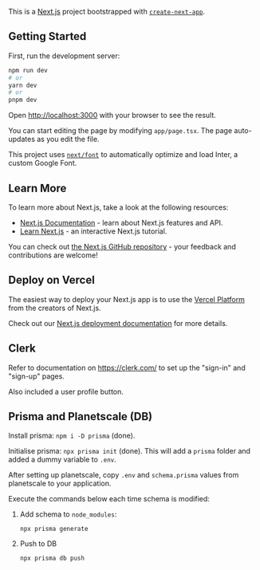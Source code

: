This is a [Next.js](https://nextjs.org/) project bootstrapped with [`create-next-app`](https://github.com/vercel/next.js/tree/canary/packages/create-next-app).

## Getting Started

First, run the development server:

```bash
npm run dev
# or
yarn dev
# or
pnpm dev
```

Open [http://localhost:3000](http://localhost:3000) with your browser to see the result.

You can start editing the page by modifying `app/page.tsx`. The page auto-updates as you edit the file.

This project uses [`next/font`](https://nextjs.org/docs/basic-features/font-optimization) to automatically optimize and load Inter, a custom Google Font.

## Learn More

To learn more about Next.js, take a look at the following resources:

- [Next.js Documentation](https://nextjs.org/docs) - learn about Next.js features and API.
- [Learn Next.js](https://nextjs.org/learn) - an interactive Next.js tutorial.

You can check out [the Next.js GitHub repository](https://github.com/vercel/next.js/) - your feedback and contributions are welcome!

## Deploy on Vercel

The easiest way to deploy your Next.js app is to use the [Vercel Platform](https://vercel.com/new?utm_medium=default-template&filter=next.js&utm_source=create-next-app&utm_campaign=create-next-app-readme) from the creators of Next.js.

Check out our [Next.js deployment documentation](https://nextjs.org/docs/deployment) for more details.


## Clerk

Refer to documentation on https://clerk.com/ to set up the "sign-in" and "sign-up" pages.

Also included a user profile button.

## Prisma and Planetscale (DB)

Install prisma: ```npm i -D prisma``` (done).

Initialise prisma: ```npx prisma init``` (done).
This will add a `prisma` folder and added a dummy variable to `.env`.

After setting up planetscale, copy `.env` and `schema.prisma` values from planetscale to your application. 

Execute the commands below each time schema is modified:
1. Add schema to `node_modules`:

   ```npx prisma generate```

2. Push to DB
   
   ```npx prisma db push```
